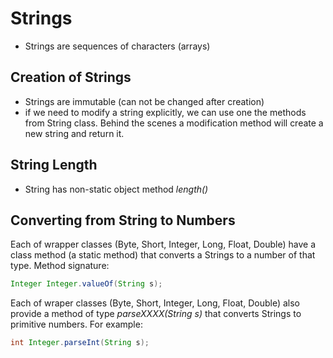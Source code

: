 
# Strings

- Strings are sequences of characters (arrays)

## Creation of Strings

- Strings are immutable (can not be changed after creation)
- if we need to modify a string explicitly, we can use one the methods from String class. Behind the scenes a modification method will create a new string and return it.

## String Length

- String has non-static object method *length()*

## Converting from String to Numbers

Each of wrapper classes (Byte, Short, Integer, Long, Float, Double) have a class method (a static method) that converts a Strings to a number of that type.
Method signature:
```Java
Integer Integer.valueOf(String s);
```

Each of wraper classes (Byte, Short, Integer, Long, Float, Double) also provide a method of type *parseXXXX(String s)* that converts Strings to primitive numbers.
For example:
```Java
int Integer.parseInt(String s);
```
